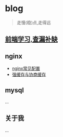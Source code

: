 # blog
> 走慢(稳)点,走得远

## [前端学习,查漏补缺](./learn/readme)


## nginx
- [nginx常见配置](./nginx/config)
- [强缓存与协商缓存](./nginx/cache)

## mysql
...

## 关于我
...